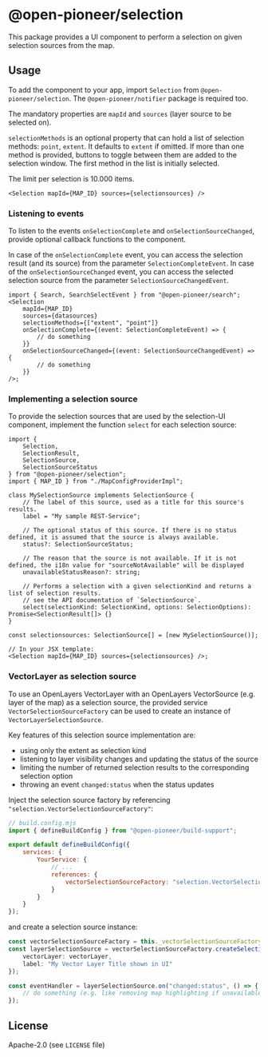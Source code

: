 # @open-pioneer/selection

This package provides a UI component to perform a selection on given selection sources from the map.

## Usage

To add the component to your app, import `Selection` from `@open-pioneer/selection`. The `@open-pioneer/notifier` package is required too.

The mandatory properties are `mapId` and `sources` (layer source to be selected on).

`selectionMethods` is an optional property that can hold a list of selection methods: `point`, `extent`.
It defaults to `extent` if omitted.
If more than one method is provided, buttons to toggle between them are added to the selection window.
The first method in the list is initially selected.

The limit per selection is 10.000 items.

```tsx
<Selection mapId={MAP_ID} sources={selectionsources} />
```

### Listening to events

To listen to the events `onSelectionComplete` and `onSelectionSourceChanged`, provide optional callback functions to the component.

In case of the `onSelectionComplete` event, you can access the selection result (and its source) from the parameter `SelectionCompleteEvent`.
In case of the `onSelectionSourceChanged` event, you can access the selected selection source from the parameter `SelectionSourceChangedEvent`.

```tsx
import { Search, SearchSelectEvent } from "@open-pioneer/search";
<Selection
    mapId={MAP_ID}
    sources={datasources}
    selectionMethods={["extent", "point"]}
    onSelectionComplete={(event: SelectionCompleteEvent) => {
        // do something
    }}
    onSelectionSourceChanged={(event: SelectionSourceChangedEvent) => {
        // do something
    }}
/>;
```

### Implementing a selection source

To provide the selection sources that are used by the selection-UI component, implement the function `select` for each selection source:

```tsx
import {
    Selection,
    SelectionResult,
    SelectionSource,
    SelectionSourceStatus
} from "@open-pioneer/selection";
import { MAP_ID } from "./MapConfigProviderImpl";

class MySelectionSource implements SelectionSource {
    // The label of this source, used as a title for this source's results.
    label = "My sample REST-Service";

    // The optional status of this source. If there is no status defined, it is assumed that the source is always available.
    status?: SelectionSourceStatus;

    // The reason that the source is not available. If it is not defined, the i18n value for "sourceNotAvailable" will be displayed
    unavailableStatusReason?: string;

    // Performs a selection with a given selectionKind and returns a list of selection results.
    // see the API documentation of `SelectionSource`.
    select(selectionKind: SelectionKind, options: SelectionOptions): Promise<SelectionResult[]> {}
}

const selectionsources: SelectionSource[] = [new MySelectionSource()];

// In your JSX template:
<Selection mapId={MAP_ID} sources={selectionsources} />;
```

### VectorLayer as selection source

To use an OpenLayers VectorLayer with an OpenLayers VectorSource (e.g. layer of the map) as a selection source,
the provided service `VectorSelectionSourceFactory` can be used to create an instance of `VectorLayerSelectionSource`.

Key features of this selection source implementation are:

-   using only the extent as selection kind
-   listening to layer visibility changes and updating the status of the source
-   limiting the number of returned selection results to the corresponding selection option
-   throwing an event `changed:status` when the status updates

Inject the selection source factory by referencing `"selection.VectorSelectionSourceFactory"`:

```js
// build.config.mjs
import { defineBuildConfig } from "@open-pioneer/build-support";

export default defineBuildConfig({
    services: {
        YourService: {
            // ...
            references: {
                vectorSelectionSourceFactory: "selection.VectorSelectionSourceFactory"
            }
        }
    }
});
```

and create a selection source instance:

```ts
const vectorSelectionSourceFactory = this._vectorSelectionSourceFactory; // injected
const layerSelectionSource = vectorSelectionSourceFactory.createSelectionSource({
    vectorLayer: vectorLayer,
    label: "My Vector Layer Title shown in UI"
});

const eventHandler = layerSelectionSource.on("changed:status", () => {
    // do something (e.g. like removing map highlighting if unavailable)
});
```

## License

Apache-2.0 (see `LICENSE` file)
